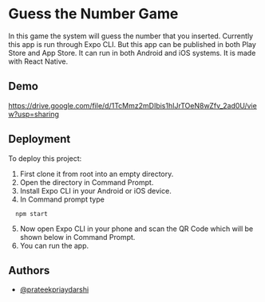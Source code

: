 
# Guess the Number Game

In this game the system will guess the number that you inserted. Currently this app is run
through Expo CLI. But this app can be published in both Play Store and App Store.
It can run in both Android and iOS systems. It is made with React Native. 


## Demo

https://drive.google.com/file/d/1TcMmz2mDIbis1hIJrTOeN8wZfv_2ad0U/view?usp=sharing


## Deployment

To deploy this project:
1. First clone it from root into an empty directory. 
2. Open the directory in Command Prompt.
3. Install Expo CLI in your Android or iOS device.
4. In Command prompt type

```
  npm start
```
5. Now open Expo CLI in your phone and scan the QR Code which will be shown below in Command Prompt. 
6. You can run the app.



## Authors

- [@prateekpriaydarshi](https://github.com/HITGIT007)

